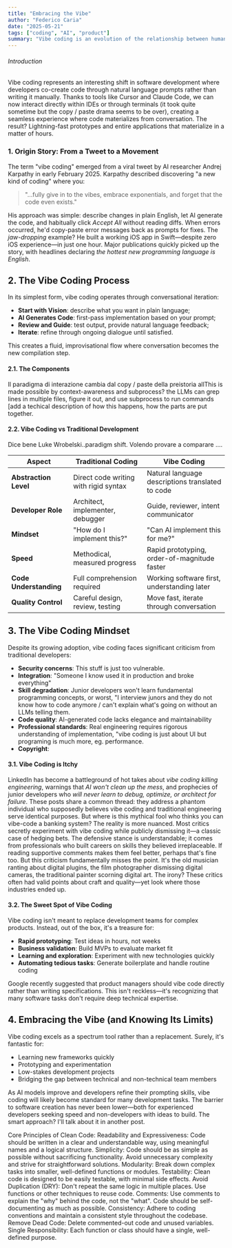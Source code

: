 ```yaml
---
title: "Embracing the Vibe"
author: "Federico Caria"
date: "2025-05-21"
tags: ["coding", "AI", "product"]
summary: "Vibe coding is an evolution of the relationship between human creativity and computer precision. We’re still in the early days of this paradigm, but it’s unfolding fast."
---
```


###### Introduction
Vibe coding represents an interesting shift in software development where developers co-create code through natural language prompts rather than writing it manually. Thanks to tools like Cursor and Claude Code, we can now interact directly within IDEs or through terminals (it took quite sometime but the copy / paste drama seems to be over), creating a seamless experience where code materializes from conversation. The result? Lightning-fast prototypes and entire applications that materialize in a matter of hours.

### 1. Origin Story: From a Tweet to a Movement
The term "vibe coding" emerged from a viral tweet by AI researcher Andrej Karpathy in early February 2025. Karpathy described discovering "a new kind of coding" where you:

> "...fully give in to the vibes, embrace exponentials, and forget that the code even exists."

His approach was simple: describe changes in plain English, let AI generate the code, and habitually click *Accept All* without reading diffs. When errors occurred, he'd copy-paste error messages back as prompts for fixes. The *jaw-dropping* example? He built a working iOS app in Swift—despite zero iOS experience—in just one hour. Major publications quickly picked up the story, with headlines declaring *the hottest new programming language is English*.

## 2. The Vibe Coding Process
In its simplest form, vibe coding operates through conversational iteration:

- **Start with Vision**: describe what you want in plain language;
- **AI Generates Code**: first-pass implementation based on your prompt;
- **Review and Guide**: test output, provide natural language feedback;
- **Iterate**: refine through ongoing dialogue until satisfied.

This creates a fluid, improvisational flow where conversation becomes the new compilation step. 

#### 2.1. The Components
Il paradigma di interazione cambia dal copy / paste della preistoria allThis is made possible by context-awareness and subprocess? the LLMs can grep lines in multiple files, figure it out, and use subprocess to run commands [add a techical description of how this happens, how the parts are put together. 

#### 2.2. Vibe Coding vs Traditional Development
Dice bene Luke Wrobelski..paradigm shift. Volendo provare a comparare ....

| Aspect | Traditional Coding | Vibe Coding |
|--------|-------------------|-------------|
| **Abstraction Level** | Direct code writing with rigid syntax | Natural language descriptions translated to code |
| **Developer Role** | Architect, implementer, debugger | Guide, reviewer, intent communicator |
| **Mindset** | "How do I implement this?" | "Can AI implement this for me?" |
| **Speed** | Methodical, measured progress | Rapid prototyping, order-of-magnitude faster |
| **Code Understanding** | Full comprehension required | Working software first, understanding later |
| **Quality Control** | Careful design, review, testing | Move fast, iterate through conversation |


## 3. The Vibe Coding Mindset
Despite its growing adoption, vibe coding faces significant criticism from traditional developers:

- **Security concerns**: This stuff is just too vulnerable.
- **Integration**: "Someone I know used it in production and broke everything"
- **Skill degradation**: Junior developers won't learn fundamental programming concepts, or worst, "I interview junors and they do  not know how to code anymore / can't explain what's going on without an LLMs telling them.
- **Code quality**: AI-generated code lacks elegance and maintainability
- **Professional standards**: Real engineering requires rigorous understanding of implementation, "vibe coding is just about UI but programing is much more, eg. performance.
- **Copyright**: 

#### 3.1. Vibe Coding is Itchy
LinkedIn has become a battleground of hot takes about *vibe coding killing engineering*, warnings that *AI won't clean up the mess*, and prophecies of junior developers who *will never learn to debug, optimize, or architect for failure*. These posts share a common thread: they address a phantom individual who supposedly believes vibe coding and traditional engineering serve identical purposes. But where is this mythical fool who thinks you can vibe-code a banking system? The reality is more nuanced. Most critics secretly experiment with vibe coding while publicly dismissing it—a classic case of hedging bets. The defensive stance is understandable; it comes from professionals who built careers on skills they believed irreplaceable. If reading supportive comments makes them feel better, perhaps that's fine too. But this criticism fundamentally misses the point. It's the old musician ranting about digital plugins, the film photographer dismissing digital cameras, the traditional painter scorning digital art. The irony? These critics often had valid points about craft and quality—yet look where those industries ended up. 

#### 3.2. The Sweet Spot of Vibe Coding
Vibe coding isn't meant to replace development teams for complex products. Instead, out of the box, it's a treasure for:

- **Rapid prototyping**: Test ideas in hours, not weeks
- **Business validation**: Build MVPs to evaluate market fit
- **Learning and exploration**: Experiment with new technologies quickly
- **Automating tedious tasks**: Generate boilerplate and handle routine coding

Google recently suggested that product managers should vibe code directly rather than writing specifications. This isn't reckless—it's recognizing that many software tasks don't require deep technical expertise.  

## 4. Embracing the Vibe (and Knowing Its Limits)
Vibe coding excels as a spectrum tool rather than a replacement. Surely, it's fantastic for:

- Learning new frameworks quickly
- Prototyping and experimentation
- Low-stakes development projects
- Bridging the gap between technical and non-technical team members

As AI models improve and developers refine their prompting skills, vibe coding will likely become standard for many development tasks. The barrier to software creation has never been lower—both for experienced developers seeking speed and non-developers with ideas to build.
The smart approach? I'll talk about it in another post.



Core Principles of Clean Code:
Readability and Expressiveness: Code should be written in a clear and understandable way, using meaningful names and a logical structure. 
Simplicity: Code should be as simple as possible without sacrificing functionality. Avoid unnecessary complexity and strive for straightforward solutions. 
Modularity: Break down complex tasks into smaller, well-defined functions or modules. 
Testability: Clean code is designed to be easily testable, with minimal side effects. 
Avoid Duplication (DRY): Don't repeat the same logic in multiple places. Use functions or other techniques to reuse code. 
Comments: Use comments to explain the "why" behind the code, not the "what". Code should be self-documenting as much as possible. 
Consistency: Adhere to coding conventions and maintain a consistent style throughout the codebase. 
Remove Dead Code: Delete commented-out code and unused variables. 
Single Responsibility: Each function or class should have a single, well-defined purpose. 